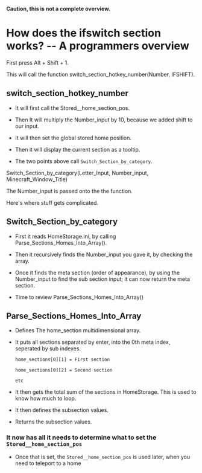**Caution, this is not a complete overview.**

# How does the ifswitch section works? -- A programmers overview

First press Alt + Shift + 1.

This will call the function switch_section_hotkey_number(Number, IFSHIFT).

## switch_section_hotkey_number

- It will first call the Stored__home_section_pos.
- Then It will multiply the Number_input by 10, because we added shift to our input.
- It will then set the global stored home position.
- Then it will display the current section as a tooltip.

- The two points above call `Switch_Section_by_category`.

Switch_Section_by_category(Letter_Input, Number_input, Minecraft_Window_Title)

The Number_input is passed onto the the function.

Here's where stuff gets complicated.

## Switch_Section_by_category

- First it reads HomeStorage.ini, by calling Parse_Sections_Homes_Into_Array().

- Then it recursively finds the Number_input you gave it, by checking the array.

- Once it finds the meta section (order of appearance), by using the Number_input to find the sub section input; it can now return the meta section.

- Time to review Parse_Sections_Homes_Into_Array()

## Parse_Sections_Homes_Into_Array

- Defines The home_section multidimensional array.

- It puts all sections separated by enter, into the 0th meta index, seperated by sub indexes.

  ```ahk
  home_sections[0][1] = First section

  home_sections[0][2] = Second section

  etc
  ```

- It then gets the total sum of the sections in HomeStorage. This is used to know how much to loop.

- It then defines the subsection values.

- Returns the subsection values.

### It now has all it needs to determine what to set the `Stored__home_section_pos`

- Once that is set, the `Stored__home_section_pos` is used later, when you need to teleport to a home
